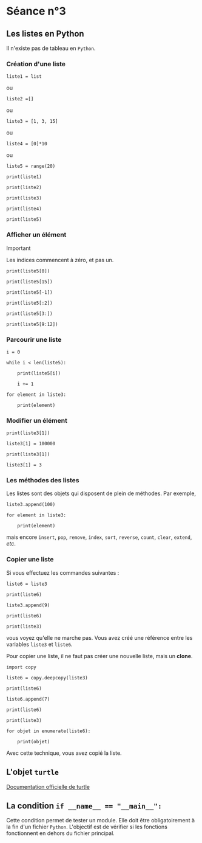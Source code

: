 # Séance n°3

## Les listes en Python

Il n'existe pas de tableau en `Python`.

### Création d'une liste

	liste1 = list

ou

	liste2 =[]

ou

	liste3 = [1, 3, 15]

ou

	liste4 = [0]*10

ou

	liste5 = range(20)

	print(liste1)

	print(liste2)

	print(liste3)

	print(liste4)

	print(liste5)

### Afficher un élément 

> [!IMPORTANT]
> Les indices commencent à zéro, et pas un.

	print(liste5[0])

	print(liste5[15])

	print(liste5[-1])

	print(liste5[:2])

	print(liste5[3:])

	print(liste5[9:12])

### Parcourir une liste

	i = 0

	while i < len(liste5):

		print(liste5[i])

		i += 1

	for element in liste3:

		print(element)

### Modifier un élément

	print(liste3[1])

	liste3[1] = 100000

	print(liste3[1])

	liste3[1] = 3

### Les méthodes des listes

Les listes sont des objets qui disposent de plein de méthodes. Par exemple,

	liste3.append(100)

	for element in liste3:

		print(element)

mais encore `insert`, `pop`, `remove`, `index`, `sort`, `reverse`, `count`, `clear`, `extend`, *etc*.
	
### Copier une liste

Si vous effectuez les commandes suivantes :

	liste6 = liste3

	print(liste6)

	liste3.append(9)

	print(liste6)

	print(liste3)

vous voyez qu'elle ne marche pas. Vous avez créé une référence entre les variables `liste3` et `liste6`.

Pour copier une liste, il ne faut pas créer une nouvelle liste, mais un **clone**.

	import copy

	liste6 = copy.deepcopy(liste3)

	print(liste6)

	liste6.append(7)

	print(liste6)

	print(liste3)

	for objet in enumerate(liste6):

		print(objet)

Avec cette technique, vous avez copié la liste.

## L'objet `turtle`

[Documentation officielle de turtle](https://docs.python.org/3/library/turtle.html)

























## La condition `if __name__ == "__main__":`

Cette condition permet de tester un module. Elle doit être obligatoirement à la fin d'un fichier `Python`. L'objectif est de vérifier si les fonctions fonctionnent en dehors du fichier principal.
